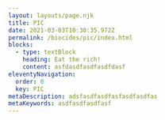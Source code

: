```yaml
---
layout: layouts/page.njk
title: PIC
date: 2021-03-03T10:30:35.972Z
permalink: /biocides/pic/index.html
blocks:
  - type: textBlock
    heading: Eat the rich!
    content: asfdasdfasdfasdfdasf
eleventyNavigation:
  order: 0
  key: PIC
metaDescription: adsfasdfasdfasfasdfasdfas
metaKeywords: asdfasdfasdfasf
---
```

